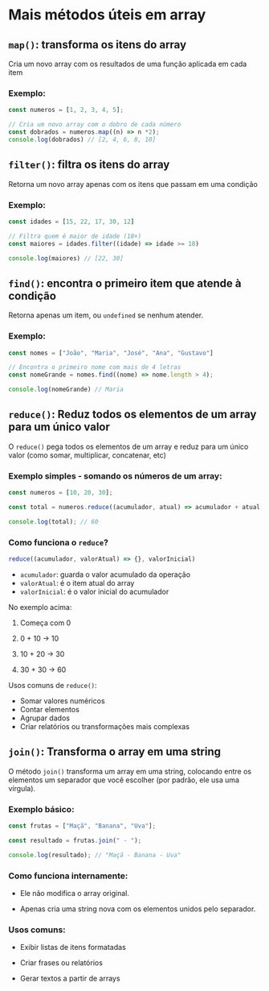 # Mais métodos úteis em array

## `map()`: transforma os itens do array

Cria um novo array com os resultados de uma função aplicada em cada item

### Exemplo:

```js
const numeros = [1, 2, 3, 4, 5];

// Cria um novo array com o dobro de cada número
const dobrados = numeros.map((n) => n *2); 
console.log(dobrados) // [2, 4, 6, 8, 10]
```

## `filter()`: filtra os itens do array

Retorna um novo array apenas com os itens que passam em uma condição

### Exemplo:

```js
const idades = [15, 22, 17, 30, 12]

// Filtra quem é maior de idade (18+)
const maiores = idades.filter((idade) => idade >= 18)

console.log(maiores) // [22, 30]
```

## `find()`: encontra o primeiro item que atende à condição

Retorna apenas um item, ou `undefined` se nenhum atender.

### Exemplo:

```js
const nomes = ["João", "Maria", "José", "Ana", "Gustavo"]

// Encontra o primeiro nome com mais de 4 letras
const nomeGrande = nomes.find((nome) => nome.length > 4);

console.log(nomeGrande) // Maria
```

## `reduce()`: Reduz todos os elementos de um array para um único valor

O `reduce()` pega todos os elementos de um array e reduz para um único valor (como somar, multiplicar, concatenar, etc)

### Exemplo simples - somando os números de um array:

```js
const numeros = [10, 20, 30];

const total = numeros.reduce((acumulador, atual) => acumulador + atual, 0);

console.log(total); // 60
```

### Como funciona o `reduce`?

```js
reduce((acumulador, valorAtual) => {}, valorInicial)
```

* `acumulador`: guarda o valor acumulado da operação
* `valorAtual`: é o item atual do array
* `valorInicial`: é o valor inicial do acumulador

No exemplo acima:

1. Começa com 0

2. 0 + 10 → 10

3. 10 + 20 → 30

4. 30 + 30 → 60

Usos comuns de `reduce()`:

* Somar valores numéricos
* Contar elementos
* Agrupar dados
* Criar relatórios ou transformações mais complexas

## `join()`: Transforma o array em uma string

O método `join()` transforma um array em uma string, colocando entre os elementos um separador que você escolher (por padrão, ele usa uma vírgula).

### Exemplo básico:

```js
const frutas = ["Maçã", "Banana", "Uva"];

const resultado = frutas.join(" - ");

console.log(resultado); // "Maçã - Banana - Uva"
```

### Como funciona internamente: 

* Ele não modifica o array original.

* Apenas cria uma string nova com os elementos unidos pelo separador.

### Usos comuns:

* Exibir listas de itens formatadas

* Criar frases ou relatórios

* Gerar textos a partir de arrays